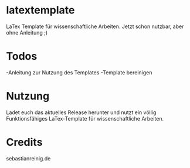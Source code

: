 # latextemplate
LaTex Template für wissenschaftliche Arbeiten. Jetzt schon nutzbar, aber ohne Anleitung ;)

# Todos
-Anleitung zur Nutzung des Templates
-Template bereinigen


# Nutzung
Ladet euch das aktuelles Release herunter und nutzt ein völlig Funktionsfähiges LaTex-Template für wissenschaftliche Arbeiten.

# Credits
sebastianreinig.de
